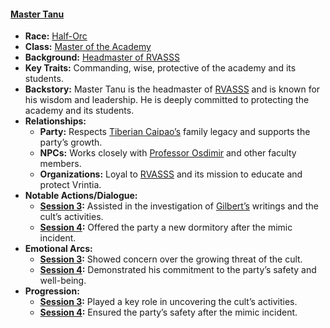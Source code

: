 #### **[Master Tanu](/characters/master-tanu)**  
- **Race:** [Half-Orc](/races/half-orc)  
- **Class:** [Master of the Academy](/classes/master-of-the-academy)  
- **Background:** [Headmaster of RVASSS](/backgrounds/headmaster-of-rvasss)  
- **Key Traits:** Commanding, wise, protective of the academy and its students.  
- **Backstory:** Master Tanu is the headmaster of [RVASSS](/locations/rvasss) and is known for his wisdom and leadership. He is deeply committed to protecting the academy and its students.  
- **Relationships:**  
  - **Party:** Respects [Tiberian Caipao’s](/characters/tiberian-caipao) family legacy and supports the party’s growth.  
  - **NPCs:** Works closely with [Professor Osdimir](/characters/professor-osdimir-lataniel-dera-vrentica) and other faculty members.  
  - **Organizations:** Loyal to [RVASSS](/locations/rvasss) and its mission to educate and protect Vrintia.  
- **Notable Actions/Dialogue:**  
  - **[Session 3](/session/session-3):** Assisted in the investigation of [Gilbert’s](/characters/gilbert) writings and the cult’s activities.  
  - **[Session 4](/session/session-4):** Offered the party a new dormitory after the mimic incident.  
- **Emotional Arcs:**  
  - **[Session 3](/session/session-3):** Showed concern over the growing threat of the cult.  
  - **[Session 4](/session/session-4):** Demonstrated his commitment to the party’s safety and well-being.  
- **Progression:**  
  - **[Session 3](/session/session-3):** Played a key role in uncovering the cult’s activities.  
  - **[Session 4](/session/session-4):** Ensured the party’s safety after the mimic incident.  